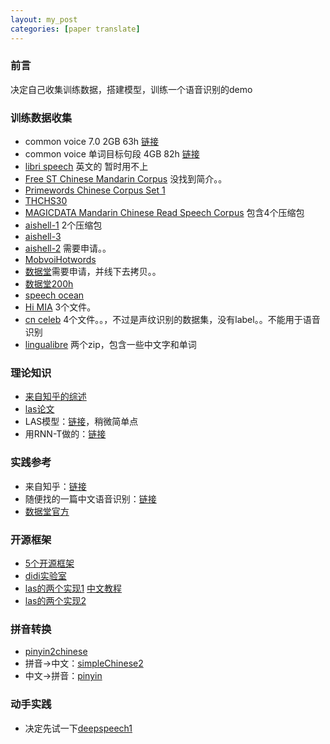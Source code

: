 ```yaml
---
layout: my_post
categories: [paper translate]
---
```


### 前言
决定自己收集训练数据，搭建模型，训练一个语音识别的demo

### 训练数据收集
* common voice 7.0 2GB 63h [链接](https://commonvoice.mozilla.org/zh-CN/datasets)
* common voice 单词目标句段 4GB 82h [链接](https://commonvoice.mozilla.org/zh-CN/datasets)
* [libri speech](https://www.openslr.org/12) 英文的 暂时用不上
* [Free ST Chinese Mandarin Corpus](https://link.zhihu.com/?target=http%3A//www.openslr.org/resources/38/ST-CMDS-20170001_1-OS.tar.gz) 没找到简介。。
* [Primewords Chinese Corpus Set 1](https://link.zhihu.com/?target=http%3A//www.openslr.org/resources/47/primewords_md_2018_set1.tar.gz)
* [THCHS30](https://link.zhihu.com/?target=https%3A//link.ailemon.me/%3Ftarget%3Dhttp%3A//www.openslr.org/resources/18/data_thchs30.tgz)
* [MAGICDATA Mandarin Chinese Read Speech Corpus](https://blog.ailemon.net/2018/11/21/free-open-source-chinese-speech-datasets/) 包含4个压缩包
* [aishell-1](http://www.openslr.org/33/) 2个压缩包
* [aishell-3](http://www.openslr.org/93/)
* [aishell-2](https://github.com/kaldi-asr/kaldi/tree/master/egs/aishell2) 需要申请。。
* [MobvoiHotwords](https://link.zhihu.com/?target=https%3A//link.ailemon.me/%3Ftarget%3Dhttp%3A//openslr.magicdatatech.com/resources/87/mobvoi_hotword_dataset.tgz)
* [数据堂](https://www.datatang.com/opensource)需要申请，并线下去拷贝。。
* [数据堂200h](https://www.datatang.com/opensource)
* [speech ocean](https://pan.baidu.com/s/11glZHlKIXjlPOOht6_yQXQ)
* [Hi MIA](http://www.openslr.org/resources/85) 3个文件。
* [cn celeb](http://www.openslr.org/82/) 4个文件。。，不过是声纹识别的数据集，没有label。。不能用于语音识别
* [lingualibre](https://lingualibre.org/datasets/) 两个zip，包含一些中文字和单词

### 理论知识
* [来自知乎的综述](https://zhuanlan.zhihu.com/p/136629814)
* [las论文](https://arxiv.org/pdf/1508.01211.pdf)
* LAS模型：[链接](https://arxiv.org/pdf/1508.01211.pdf)，稍微简单点
* 用RNN-T做的：[链接](https://zhuanlan.zhihu.com/p/146832796?ivk_sa=1024320u)

### 实践参考
* 来自知乎：[链接](https://zhuanlan.zhihu.com/p/80384998)
* 随便找的一篇中文语音识别：[链接](https://my.oschina.net/u/4257767/blog/3325537)
* [数据堂官方](https://github.com/anshuiyin/aidatatang_1505zh)

### 开源框架
* [5个开源框架](https://zhuanlan.zhihu.com/p/70246657)
* [didi实验室](https://github.com/athena-team/athena)
* [las的两个实现1](https://github.com/kaituoxu/Listen-Attend-Spell) [中文教程](https://blog.csdn.net/u012969412/article/details/93497946) 
* [las的两个实现2](https://github.com/whull/end2end_ASR)

### 拼音转换
* [pinyin2chinese](https://github.com/liuhuanyong/Pinyin2Chinese)
* 拼音->中文：[simpleChinese2](https://github.com/chenmingxiang110/SimpleChinese2)
* 中文->拼音：[pinyin](https://github.com/overtrue/pinyin)

### 动手实践
* 决定先试一下[deepspeech1](https://github.com/mozilla/DeepSpeech)
